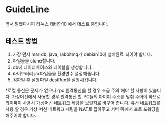 GuideLine
==========
앞서 말했다시피 리눅스 데비안10 에서 테스트 중입니다.

테스트 방법
-------------

1. 가장 먼저 maridb, java, rabbitmq가 debian10에 설치완료 되어야 합니다.
2. 파일들을 clone합니다.
3. db에 데이터베이스와 테이블을 생성합니다.
4. 라이브러리 jar파일들을 환경변수 설정해줍니다.
5. 컴파일 후 실행파일 destRun을 실행시킵니다.

*로컬 통신은 문제가 없으나 rpc 원격통신을 할 경우 조금 주의 해야 할 사항이 있습니다. 가상머신에서 사용할 경우 원격통신 할 PC들의 아이피 주소를 맞춰
 주어야 하므로 와이파이 사용시 가상머신 네트워크 세팅을 브릿지로 바꾸어 줍니다. 유선 네트워크를 사용 할 경우 가상 머신 네트워크 세팅을 NAT로 잡아주고
 서버 쪽에서 포트 포워딩을 해주어야 합니다. 
